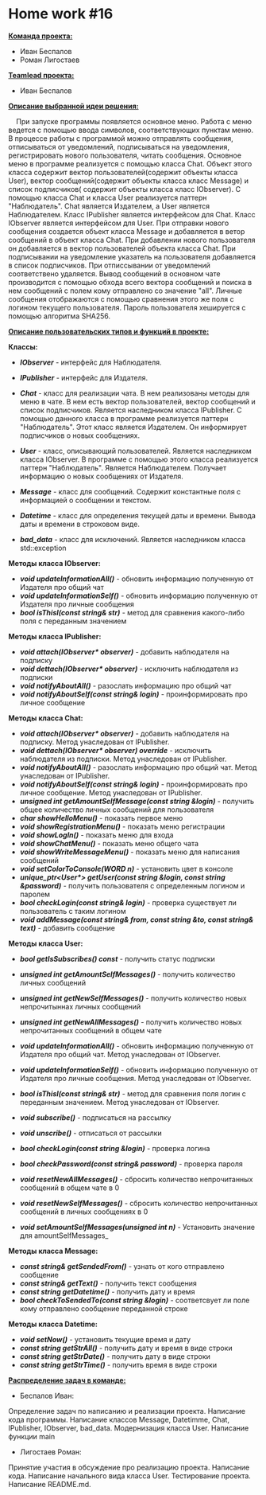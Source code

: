 # Home work #16

**<ins>Команда проекта:</ins>**

* Иван Беспалов
* Роман Лигостаев


**<ins>Teamlead проекта:</ins>**

* Иван Беспалов


**<ins>Описание выбранной идеи решения:</ins>**

&nbsp;&nbsp;&nbsp;&nbsp;При запуске программы появляется основное меню. Работа с меню ведется с помощью ввода символов, соответствующих пунктам меню. 
В процессе работы с программой можно отправлять сообщения, отписываться от уведомлений, подписываться на уведомления, регистрировать нового пользователя, читать сообщения. 
Основное меню в программе реализуется с помощью класса Chat. Объект этого класса содержит вектор пользователей(содержит объекты класса User), вектор сообщений(содержит объекты класса класс Message) и список подписчиков( содержит объекты класса класс IObserver). С помощью класса Chat и класса User реализуется паттерн "Наблюдатель". Chat является Издателем, а User является Наблюдателем. Класс IPublisher является интерфейсом для Chat. Класс IObserver является интерфейсом для User.
При отправки нового сообщения создается объект класса Message и добавляется в ветор сообщений в объект класса Chat. При добавлении нового пользователя он добавляется в вектор пользователей объекта класса Chat. При подписывании на уведомление указатель на пользователя добавляется в список подписчиков. При отписсывании от уведомлений соответствено удаляется.
Вывод сообщений в основном чате производится с помощью обхода всего вектора сообщений и поиска в нем сообщений с полем кому отправлено со значение "all". Личные сообщения отображаются с помощью сравнения этого же поля с логином текущего пользователя. Пароль пользователя хешируется с помощью алгоритма SHA256.


**<ins>Описание пользовательских типов и функций в проекте:</ins>**

**Классы:**

* <b><i>IObserver</i></b> - интерфейс для Наблюдателя.

* <b><i>IPublisher</i></b> - интерфейс для Издателя.

* <b><i>Chat</i></b> - класс для реализации чата. В нем реализованы методы для меню в чате. В нем есть вектор пользователей, вектор сообщений и список подписчиков. Является наследником класса IPublisher. С помощью данного класса в программе реализуется паттерн "Наблюдатель". Этот класс является Издателем. Он информирует подписчиков о новых сообщениях.

* <b><i>User</i></b> - класс, описывающий пользователей. Является наследником класса IObserver. В программе с помощью этого класса реализуется паттерн "Наблюдатель". Является Наблюдателем. Получает информацию о новых сообщениях от Издателя.

* <b><i>Message</i></b> - класс для сообщений. Содержит константные поля с информацией о сообщении и текстом.

* <b><i>Datetime</i></b> - класс для определения текущей даты и времени. Вывода даты и времени в строковом виде.

* <b><i>bad_data</i></b> - класс для исключений. Является наследником класса std::exception


**Методы класса IObserver:**

* <b><i>void updateInformationAll()</i></b> - обновить информацию полученную от Издателя про общий чат
* <b><i>void updateInformationSelf()</i></b> - обновить информацию полученную от Издателя про личные сообщения
* <b><i>bool isThisI(const string& str)</i></b> - метод для сравнения какого-либо поля с переданным значением


**Методы класса IPublisher:**

* <b><i>void attach(IObserver* observer)</i></b> - добавить наблюдателя на подписку
* <b><i>void dettach(IObserver* observer)</i></b> - исключить наблюдателя из подписки
* <b><i>void notifyAboutAll()</i></b> - разослать информацию про общий чат
* <b><i>void notifyAboutSelf(const string& login)</i></b> - проинформировать про личное сообщение


**Методы класса Chat:**

* <b><i>void attach(IObserver* observer)</i></b> - добавить наблюдателя на подписку. Метод унаследован от IPublisher.
* <b><i>void dettach(IObserver* observer) override</i></b> - исключить наблюдателя из подписки. Метод унаследован от IPublisher.
* <b><i>void notifyAboutAll()</i></b> - разослать информацию про общий чат. Метод унаследован от IPublisher.
* <b><i>void notifyAboutSelf(const string& login)</i></b> - проинформировать про личное сообщение. Метод унаследован от IPublisher.
* <b><i>unsigned int getAmountSelfMessage(const string &login)</i></b> - получить общее количество личных сообщений для пользователя
* <b><i>char showHelloMenu()</i></b> - показать первое меню
* <b><i>void showRegistrationMenu()</i></b> - показать меню регистрации
* <b><i>void showLogIn()</i></b> - показать меню для входа
* <b><i>void showChatMenu()</i></b> - показать меню общего чата
* <b><i>void showWriteMessageMenu()</i></b> - показать меню для написания сообщений
* <b><i>void setColorToConsole(WORD n)</i></b> - установить цвет в консоле
* <b><i>unique_ptr<User*> getUser(const string &login, const string &password)</i></b> - получить пользователя с определенным логином и паролем
* <b><i>bool checkLogin(const string& login)</i></b> - проверка существует ли пользователь с таким логином
* <b><i>void addMessage(const string& from, const string &to, const string& text)</i></b> - добавить сообщение


**Методы класса User:**

* <b><i>bool getIsSubscribes() const</i></b> - получить статус подписки 
* <b><i>unsigned int getAmountSelfMessages()</i></b> - получить количество личных сообщений
* <b><i>unsigned int getNewSelfMessages()</i></b> - получить количество новых непрочитыннах личных сообщений
* <b><i>unsigned int getNewAllMessages()</i></b> - получить количество новых непрочитанных сообщений в общем чате

* <b><i>void updateInformationAll()</i></b> - обновить информацию полученную от Издателя про общий чат. Метод унаследован от IObserver.
* <b><i>void updateInformationSelf()</i></b> - обновить информацию полученную от Издателя про личные сообщения. Метод унаследован от IObserver.
* <b><i>bool isThisI(const string& str)</i></b> - метод для сравнения поля логин с переданным значением. Метод унаследован от IObserver.
* <b><i>void subscribe()</i></b> - подписаться на рассылку
* <b><i>void unscribe()</i></b> - отписаться от рассылки
* <b><i>bool checkLogin(const string &login)</i></b> - проверка логина
* <b><i>bool checkPassword(const string& password)</i></b> - проверка пароля
* <b><i>void resetNewAllMessages()</i></b> - сбросить количество непрочитанных сообщений в общем чате в 0
* <b><i>void resetNewSelfMessages()</i></b> - сбросить количество непрочитанных сообщений в личных сообщениях в 0
* <b><i>void setAmountSelfMessages(unsigned int n)</i></b> - Установить значение для amountSelfMessages_


**Методы класса Message:**

* <b><i>const string& getSendedFrom()</i></b> - узнать от кого отправлено сообщение
* <b><i>const string& getText()</i></b> - получить текст сообщения
* <b><i>сonst string getDatetime()</i></b> - получить дату и время
* <b><i>bool checkToSendedTo(const string &login)</i></b> - соответсвует ли поле кому отправлено сообщение переданной строке


**Методы класса Datetime:**

* <b><i>void setNow()</i></b> - установить текущие время и дату
* <b><i>const string getStrAll()</i></b> - получить дату и время в виде строки
* <b><i>const string getStrDate()</i></b> - получить дату в виде строки
* <b><i>const string getStrTime()</i></b> - получить время в виде строки


**<ins>Распределение задач в команде:</ins>**

* Беспалов Иван:

Определение задач по написанию и реализации проекта. Написание кода программы. Написание классов Message, Datetimme, Chat, IPublisher, IObserver, bad_data. Модернизация класса User. Написание функции main

* Лигостаев Роман:

Принятие участия в обсуждение про реализацию проекта. Написание кода. Написание начального вида класса User. Тестирование проекта. Написание README.md.
